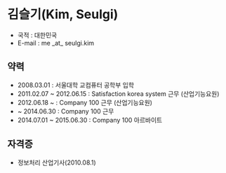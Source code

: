 # 김슬기(Kim, Seulgi)
* 국적 : 대한민국
* E-mail : me \_at\_ seulgi.kim

## 약력
* 2008.03.01 : 서울대학 교컴퓨터 공학부 입학
* 2011.02.07 ~ 2012.06.15 : Satisfaction korea system 근무 (산업기능요원)
* 2012.06.18 ~  : Company 100 근무 (산업기능요원)
* ~ 2014.06.30 : Company 100 근무
* 2014.07.01 ~ 2015.06.30 : Company 100 아르바이트

## 자격증
* 정보처리 산업기사(2010.08.1)
